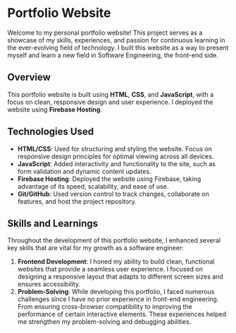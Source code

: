 # Portfolio Website

Welcome to my personal portfolio website! This project serves as a showcase of my skills, experiences, and passion for continuous learning in the ever-evolving field of technology. I built this website as a way to present myself and learn a new field in Software Engineering, the front-end side.

## Overview

This portfolio website is built using **HTML**, **CSS**, and **JavaScript**, with a focus on clean, responsive design and user experience. I deployed the website using **Firebase Hosting**.

## Technologies Used

- **HTML/CSS**: Used for structuring and styling the website. Focus on responsive design principles for optimal viewing across all devices.
- **JavaScript**: Added interactivity and functionality to the site, such as form validation and dynamic content updates.
- **Firebase Hosting**: Deployed the website using Firebase, taking advantage of its speed, scalability, and ease of use.
- **Git/GitHub**: Used version control to track changes, collaborate on features, and host the project repository.

## Skills and Learnings

Throughout the development of this portfolio website, I enhanced several key skills that are vital for my growth as a software engineer:

1. **Frontend Development**: I honed my ability to build clean, functional websites that provide a seamless user experience. I focused on designing a responsive layout that adapts to different screen sizes and ensures accessibility.
2. **Problem-Solving**: While developing this portfolio, I faced numerous challenges since I have no prior experience in front-end engineering. From ensuring cross-browser compatibility to improving the performance of certain interactive elements. These experiences helped me strengthen my problem-solving and debugging abilities.